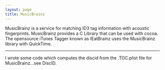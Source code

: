 ```yaml
---
layout: page
title: MusicBrainz
---
```


MusicBrainz is a service for matching ID3 tag information with acoustic fingerprints. MusicBrainz provides a C Library that can be used with cocoa. The opensource iTunes Tagger known as IEatBrainz uses the MusicBrainz library with QuickTime.

----

I wrote some code which computes the discid from the .TOC.plist file for MusicBrainz...see DiscID.

